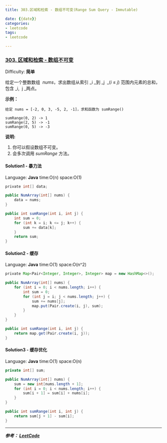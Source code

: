 ```yaml
---
title: 303.区域和检索 - 数组不可变(Range Sum Query - Immutable)

date: {{date}}
categories:
- leetcode
tags:
- leetcode

---
```

### [303\. 区域和检索 - 数组不可变](https://leetcode-cn.com/problems/range-sum-query-immutable/)

Difficulty: **简单**


给定一个整数数组  _nums_，求出数组从索引 _i _到 _j  _(_i_ ≤ _j_) 范围内元素的总和，包含 _i,  j _两点。

**示例：**

```
给定 nums = [-2, 0, 3, -5, 2, -1]，求和函数为 sumRange()

sumRange(0, 2) -> 1
sumRange(2, 5) -> -1
sumRange(0, 5) -> -3
```

**说明:**

1.  你可以假设数组不可变。
2.  会多次调用 _sumRange_ 方法。


#### Solution1 - 暴力法

Language: **Java**
time:O(n) space:O(1)
```java
​private int[] data;

public NumArray(int[] nums) {
    data = nums;
}

public int sumRange(int i, int j) {
    int sum = 0;
    for (int k = i; k <= j; k++) {
        sum += data[k];
    }
    return sum;
}
```

#### Solution2 - 缓存

Language: **Java**
time:O(1) space:O(n^2)
```java
​private Map<Pair<Integer, Integer>, Integer> map = new HashMap<>();

public NumArray(int[] nums) {
    for (int i = 0; i < nums.length; i++) {
        int sum = 0;
        for (int j = i; j < nums.length; j++) {
            sum += nums[j];
            map.put(Pair.create(i, j), sum);
        }
    }
}

public int sumRange(int i, int j) {
    return map.get(Pair.create(i, j));
}
```


#### Solution3 - 缓存优化

Language: **Java**
time:O(1) space:O(n)
```java
private int[] sum;

public NumArray(int[] nums) {
    sum = new int[nums.length + 1];
    for (int i = 0; i < nums.length; i++) {
        sum[i + 1] = sum[i] + nums[i];
    }
}

public int sumRange(int i, int j) {
    return sum[j + 1] - sum[i];
}
```

---
***参考：
[LeetCode](https://leetcode-cn.com/problems/range-sum-query-immutable/solution/qu-yu-he-jian-suo-shu-zu-bu-ke-bian-by-leetcode/)***
